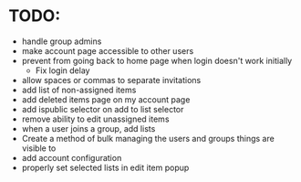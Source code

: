 # TODO:

 - handle group admins
 - make account page accessible to other users
 - prevent from going back to home page when login doesn't work initially
   - Fix login delay
 - allow spaces or commas to separate invitations
 - add list of non-assigned items
 - add deleted items page on my account page
 - add ispublic selector on add to list selector
 - remove ability to edit unassigned items
 - when a user joins a group, add lists
 - Create a method of bulk managing the users and groups things are visible to
 - add account configuration
 - properly set selected lists in edit item popup
